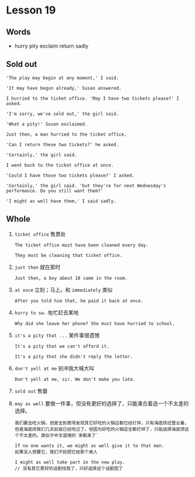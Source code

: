 # Lesson 19

## Words

- hurry pity exclaim return sadly

## Sold out

```
'The play may begin at any moment,' I said.

'It may have begun already,' Susan answered.

I hurried to the ticket office. 'May I have two tickets please?' I asked.

'I'm sorry, we've sold out,' the girl said.

'What a pity!' Susan exclaimed.

Just then, a man hurried to the ticket office.

'Can I return these two tickets?' he asked.

'Certainly,' the girl said.

I went back to the ticket office at once.

'Could I have those two tickets please?' I asked.

'Certainly,' the girl said. 'but they're for next Wednesday's performance. Do you still want them?'

'I might as well have them,' I said sadly.
```

## Whole

1. `ticket office` 售票处

   ```
   The ticket office must have been cleaned every day.

   They must be cleaning that ticket office.
   ```

2. `just then` 就在那时

   ```
   Just then, a boy about 18 came in the room.
   ```

3. `at once` 立刻；马上。和 `immediately` 类似

   ```
   After you told him that, he paid it back at once.
   ```

4. `hurry to sw.` 匆忙赶去某地

   ```
   Why did she leave her phone? She must have hurried to school.
   ```

5. `it's a pity that ...` 某件事很遗憾

   ```
   It's a pity that we can't afford it.

   It's a pity that she didn't reply the letter.
   ```

6. `don't yell at me` 别冲我大喊大叫

   ```
   Don't yell at me, sir. We don't make you late.
   ```

7. `sold out` 售罄

8. `may as well` 要做一件事，但没有更好的选择了，只能凑合着选一个不太差的选择。

   ```
   我们要去吃火锅，但是去到商场发现其它好吃的火锅店都已经打烊，只有海底捞还营业着，但是海底捞我们几天前就已经吃过了。但因为好吃的火锅店全都打烊了，只能选择海底捞这个不太差的。类似于中文语境的`来都来了`

   If no one wants it, we might as well give it to that man.
   如果没人想要它，我们不妨把它给那个男人

   I might as well take part in the new play.
   // 没有其它更好的话剧找我了，只好选择这个话剧团了
   ```
